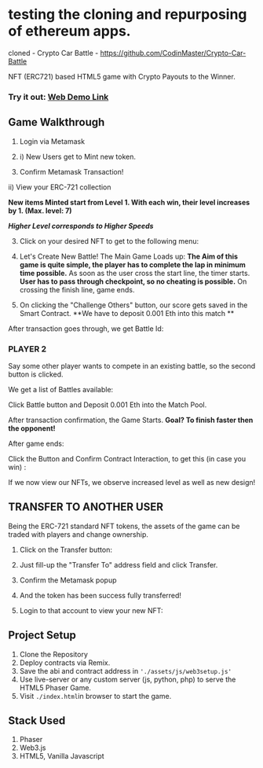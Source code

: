 # testing the cloning and repurposing of ethereum apps.

cloned - Crypto Car Battle - https://github.com/CodinMaster/Crypto-Car-Battle

NFT (ERC721) based HTML5 game with Crypto Payouts to the Winner.

### Try it out: [Web Demo Link](https://apoorvlathey.com/projects/crypto-car-battle/)

## Game Walkthrough
1. Login via Metamask
	

2. i)  New Users get to Mint new token.
3. Confirm Metamask Transaction!

ii) View your ERC-721 collection

**New items Minted start from Level 1. With each win, their level increases by 1.
(Max. level: 7)**

***Higher Level corresponds to Higher Speeds***

3. Click on your desired NFT to get to the following menu:
4. Let's Create New Battle!
The Main Game Loads up:
**The Aim of this game is quite simple, the player has to complete the lap in minimum time possible.**
As soon as the user cross the start line, the timer starts. **User has to pass through checkpoint, so no cheating is possible.** On crossing the finish line, game ends.

6. On clicking the "Challenge Others" button, our score gets saved in the Smart Contract. 
**We have to deposit 0.001 Eth into this match **


After transaction goes through, we get Battle Id:

### PLAYER 2
Say some other player wants to compete in an existing battle, so the second button is clicked.

We get a list of Battles available:

Click Battle button and Deposit 0.001 Eth into the Match Pool.

After transaction confirmation, the Game Starts.
**Goal? To finish faster then the opponent!**

After game ends:

Click the Button and Confirm Contract Interaction, to get this (in case you win) :

If we now view our NFTs, we observe increased level as well as new design!

## TRANSFER TO ANOTHER USER
Being the ERC-721 standard NFT tokens, the assets of the game can be traded with players and change ownership.

1. Click on the Transfer button:

2. Just fill-up the "Transfer To" address field and click Transfer.

3. Confirm the Metamask popup

4. And the token has been success fully transferred!

5. Login to that account to view your new NFT:

## Project Setup
1. Clone the Repository
2. Deploy contracts via Remix. 
3. Save the abi and contract address in `'./assets/js/web3setup.js'`
4. Use live-server or any custom server (js, python, php) to serve the HTML5 Phaser Game.
5. Visit `./index.html`in browser to start the game.

## Stack Used
1. Phaser
2. Web3.js
3. HTML5, Vanilla Javascript
